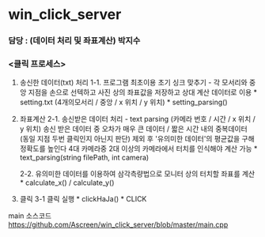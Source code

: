 # win_click_server
### 담당 : (데이터 처리 및 좌표계산) 박지수

### <클릭 프로세스>

1. 송신한 데이터(txt) 처리
    1-1. 프로그램 최초이용 초기 싱크 맞추기 - 각 모서리와 중앙 지점을 손으로 선텍하고 사진 상의 좌표값을 저장하고 상대 계산 데이터로 이용
          * setting.txt (4개의모서리 / 중앙 / x 위치 / y 위치)
          * setting_parsing()


2. 좌표계산
    2-1. 송신받은 데이터 처리 - text parsing (카메라 번호 / 시간 / x 위치 / y 위치)
          송신 받은 데이터 중 오차가 매우 큰 데이터 / 짧은 시간 내의 중복데이터 (동일 지점 두번 클릭인지 아닌지 판단) 제외 후 '유의미한 데이터'의 평균값을 구해 정확도를 높인다
          4대 카메라중 2대 이상의 카메라에서 터치를 인식해야 계산 가능
          * text_parsing(string filePath, int camera)
          
    2-2. 유의미한 데이터를 이용하여 삼각측량법으로 모니터 상의 터치할 좌표를 계산
          * calculate_x() / calculate_y()

3. 클릭
    3-1 클릭 실행
        * clickHaJa()
        * CLICK
    
main 소스코드    
https://github.com/Ascreen/win_click_server/blob/master/main.cpp
    
